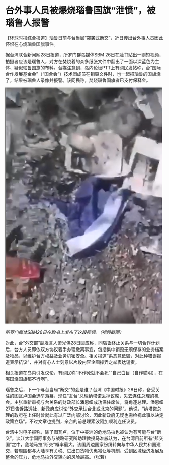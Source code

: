 # 台外事人员被爆烧瑙鲁国旗“泄愤”，被瑙鲁人报警

【环球时报综合报道】瑙鲁日前与台当局“突袭式断交”，近日传出台外事人员因此怀恨在心烧瑙鲁国旗事件。

据台湾联合新闻网28日报道，所罗门群岛媒体SBM
26日在脸书贴出一则短视频，拍摄者应该是瑙鲁人，对方在焚烧着的众多纸张文件中翻出了一面以深蓝色为主体、疑似瑙鲁国旗的布料。台媒注意到，岛内论坛PTT上有网民发帖称，台“国际合作发展基金会”（“国合会”）技术团成员在销毁文件时，也一起把瑙鲁的国旗烧了，结果被瑙鲁人录像并报警。该网民称，焚烧瑙鲁国旗者已支付保释金。

![5c1f20e22b934b70294489aaf3dffa7c.jpg](https://raw.githubusercontent.com/qqhsx/qqnews_image/main/2024/01/29/台外事人员被爆烧瑙鲁国旗“泄愤”，被瑙鲁人报警/5c1f20e22b934b70294489aaf3dffa7c.jpg)

_所罗门媒体SBM26日在脸书上发布了这段视频。（视频截图）_

对此，台“外交部”副发言人萧光伟28日回应称，同瑙鲁终止关系与一切合作计划后，台方人员即依双方协议着手办理撤离事宜，包括集中销毁无须保存的业务档案及物品，以维护台方权益及业务机密安全。相关报道“系恶意诋毁，对此种错误报道表示抗议”，并对有心人士刻意以片段内容企图操弄之举表达谴责。

相关报道在岛内引发议论，有网民称“不作死就不会死”“自己白目（自作聪明），在哪国烧国旗都不行啊”。

瑙鲁之后，下一个与台当局“断交”的会是谁？台湾《中国时报》28日称，备受关注的图瓦卢国会选举落幕，现任“友台”总理纳塔诺丢掉议席，失去连任总理的机会。主张重新审视与台关系的财政部长潘恩纽成功保住席位，将角逐总理。潘恩纽27日告诉路透社，新政府应讨论“外交承认台北或北京的问题”。他说，“纳塔诺总理的政府在上任时曾就此有过广泛内部讨论，因此新政府无疑也需检视此事以决定政策立场”。不过文章也提到，亲台的前总理索波阿加顺利连任议员。

台湾中时电子报称，除了图瓦卢，位于中美洲的危地马拉也被认为有可能与台“断交”。淡江大学国际事务与战略研究所助理教授马准威认为，在台湾目前所有“邦交国”之中，危地马拉“断交”概率最大。该国周边国家纷纷转向与中华人民共和国建交，若周围都与大陆享有关税、进出口货物优惠减让等机制，受到区域经济发展及整合的压力，危地马拉外交转向的风险最高。（张若）

